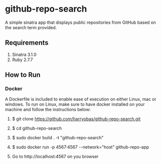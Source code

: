 # github-repo-search

A simple sinatra app that displays public repositories from GitHub based on the search term provided.

## Requirements 

1. Sinatra 3.1.0
2. Ruby 2.7.7

## How to Run 

### Docker 

A Dockerfile is included to enable ease of execution on either Linux, mac or windows. To run on Linux, make sure to have docker installed on your machine and follow the instructions below:

1. $ git clone https://github.com/harryobas/github-repo-search.git

2. $ cd github-repo-search

3. $ sudo docker build . -t "github-repo-search"

4. $ sudo docker run -p 4567:4567 --network="host" github-repo-app

5. Go to http://localhost:4567 on you browser 




